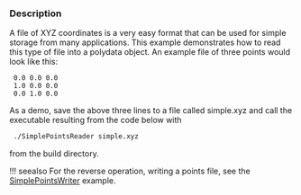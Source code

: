 ### Description

A file of XYZ coordinates is a very easy format that can be used for
simple storage from many applications. This example demonstrates how
to read this type of file into a polydata object. An example file of
three points would look like this:

``` text
 0.0 0.0 0.0
 1.0 0.0 0.0
 0.0 1.0 0.0
```

As a demo, save the above three lines to a file called simple.xyz and
call the executable resulting from the code below with

``` bash
 ./SimplePointsReader simple.xyz
```

from the build directory.

!!! seealso
    For the reverse operation, writing a points file, see the [SimplePointsWriter](../SimplePointsWriter) example.
